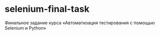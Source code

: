 # selenium-final-task
Финальное задание курса «Автоматизация тестирования с помощью Selenium и Python»
